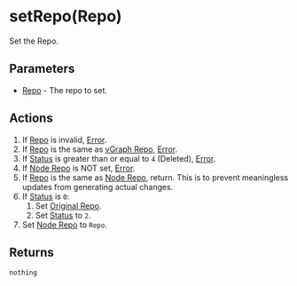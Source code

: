 # setRepo(Repo)
Set the Repo.

## Parameters

* [Repo](../definition/node-repo.md) - The repo to set.

## Actions

1. If [Repo](../definition/repo.md) is invalid, [Error](../definition/error.md).
1. If [Repo](../definition/node-repo.md) is the same as [vGraph Repo](../definition/repo.md), [Error](../definition/error.md).
1. If [Status](../definition/element-status.md) is greater than or equal to `4` (Deleted), [Error](../definition/error.md).
1. If [Node Repo](../definition/node-repo.md) is NOT set, [Error](../definition/error.md).
1. If [Repo](../definition/node-repo.md) is the same as [Node Repo](../definition/node-repo.md), return. This is to prevent meaningless updates from generating actual changes.
1. If [Status](../definition/element-status.md) is `0`:
    1. Set [Original Repo](../definition/node-original-repo.md).
    1. Set [Status](../definition/element-status.md) to `2`.
1. Set [Node Repo](../definition/node-repo.md) to `Repo`.


## Returns

`nothing`